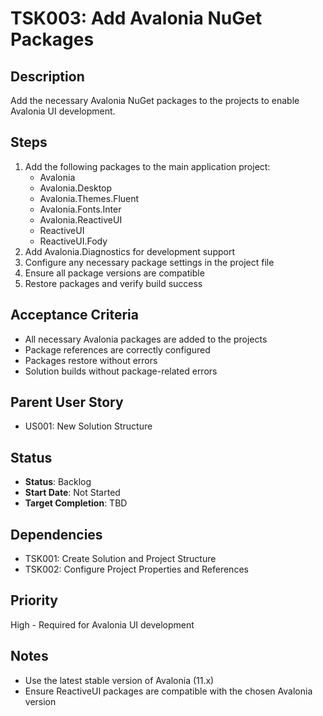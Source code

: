 # TSK003: Add Avalonia NuGet Packages

## Description
Add the necessary Avalonia NuGet packages to the projects to enable Avalonia UI development.

## Steps
1. Add the following packages to the main application project:
   - Avalonia
   - Avalonia.Desktop
   - Avalonia.Themes.Fluent
   - Avalonia.Fonts.Inter
   - Avalonia.ReactiveUI
   - ReactiveUI
   - ReactiveUI.Fody
2. Add Avalonia.Diagnostics for development support
3. Configure any necessary package settings in the project file
4. Ensure all package versions are compatible
5. Restore packages and verify build success

## Acceptance Criteria
- All necessary Avalonia packages are added to the projects
- Package references are correctly configured
- Packages restore without errors
- Solution builds without package-related errors

## Parent User Story
- US001: New Solution Structure

## Status
- **Status**: Backlog
- **Start Date**: Not Started
- **Target Completion**: TBD

## Dependencies
- TSK001: Create Solution and Project Structure
- TSK002: Configure Project Properties and References

## Priority
High - Required for Avalonia UI development

## Notes
- Use the latest stable version of Avalonia (11.x)
- Ensure ReactiveUI packages are compatible with the chosen Avalonia version
